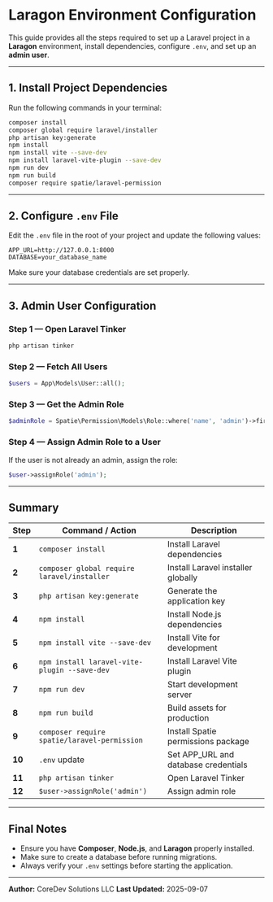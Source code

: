 # Laragon Environment Configuration

This guide provides all the steps required to set up a Laravel project in a **Laragon** environment, install dependencies, configure `.env`, and set up an **admin user**.

---

## **1. Install Project Dependencies**

Run the following commands in your terminal:

```bash
composer install
composer global require laravel/installer
php artisan key:generate
npm install
npm install vite --save-dev
npm install laravel-vite-plugin --save-dev
npm run dev
npm run build
composer require spatie/laravel-permission
```

---

## **2. Configure `.env` File**

Edit the `.env` file in the root of your project and update the following values:

```env
APP_URL=http://127.0.0.1:8000
DATABASE=your_database_name
```

Make sure your database credentials are set properly.

---

## **3. Admin User Configuration**

### **Step 1 — Open Laravel Tinker**
```bash
php artisan tinker
```

### **Step 2 — Fetch All Users**
```php
$users = App\Models\User::all();
```

### **Step 3 — Get the Admin Role**
```php
$adminRole = Spatie\Permission\Models\Role::where('name', 'admin')->first();
```

### **Step 4 — Assign Admin Role to a User**
If the user is not already an admin, assign the role:

```php
$user->assignRole('admin');
```

---

## **Summary**
| Step | Command / Action | Description |
|------|------------------|-------------|
| **1** | `composer install` | Install Laravel dependencies |
| **2** | `composer global require laravel/installer` | Install Laravel installer globally |
| **3** | `php artisan key:generate` | Generate the application key |
| **4** | `npm install` | Install Node.js dependencies |
| **5** | `npm install vite --save-dev` | Install Vite for development |
| **6** | `npm install laravel-vite-plugin --save-dev` | Install Laravel Vite plugin |
| **7** | `npm run dev` | Start development server |
| **8** | `npm run build` | Build assets for production |
| **9** | `composer require spatie/laravel-permission` | Install Spatie permissions package |
| **10** | `.env` update | Set APP_URL and database credentials |
| **11** | `php artisan tinker` | Open Laravel Tinker |
| **12** | `$user->assignRole('admin')` | Assign admin role |

---

## **Final Notes**
- Ensure you have **Composer**, **Node.js**, and **Laragon** properly installed.
- Make sure to create a database before running migrations.
- Always verify your `.env` settings before starting the application.

---

**Author:** CoreDev Solutions LLC 
**Last Updated:** 2025-09-07
